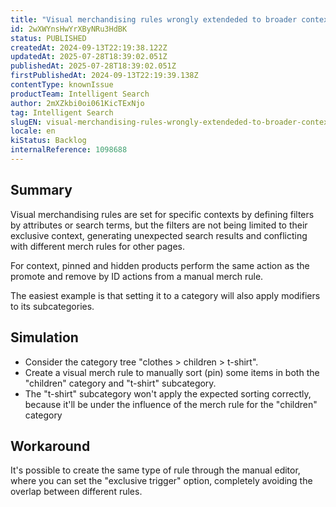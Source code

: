 ```yaml
---
title: "Visual merchandising rules wrongly extendeded to broader contexts"
id: 2wXWYnsHwYrXByNRu3HdBK
status: PUBLISHED
createdAt: 2024-09-13T22:19:38.122Z
updatedAt: 2025-07-28T18:39:02.051Z
publishedAt: 2025-07-28T18:39:02.051Z
firstPublishedAt: 2024-09-13T22:19:39.138Z
contentType: knownIssue
productTeam: Intelligent Search
author: 2mXZkbi0oi061KicTExNjo
tag: Intelligent Search
slugEN: visual-merchandising-rules-wrongly-extendeded-to-broader-contexts
locale: en
kiStatus: Backlog
internalReference: 1098688
---
```


## Summary


Visual merchandising rules are set for specific contexts by defining filters by attributes or search terms, but the filters are not being limited to their exclusive context, generating unexpected search results and conflicting with different merch rules for other pages.

For context, pinned and hidden products perform the same action as the promote and remove by ID actions from a manual merch rule.

The easiest example is that setting it to a category will also apply modifiers to its subcategories.


##

## Simulation



- Consider the category tree "clothes > children > t-shirt".
- Create a visual merch rule to manually sort (pin) some items in both the "children" category and "t-shirt" subcategory.
- The "t-shirt" subcategory won't apply the expected sorting correctly, because it'll be under the influence of the merch rule for the "children" category


##

## Workaround


It's possible to create the same type of rule through the manual editor, where you can set the "exclusive trigger" option, completely avoiding the overlap between different rules.




